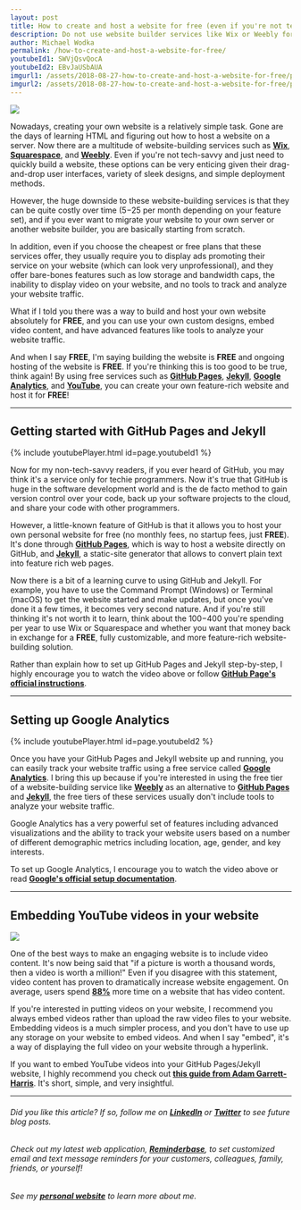 ```yaml
---
layout: post
title: How to create and host a website for free (even if you're not tech-savvy)
description: Do not use website builder services like Wix or Weebly for your personal website; learn how to build and host your website for free using GitHub Pages, Jekyll, Google Analytics, and YouTube!
author: Michael Wodka
permalink: /how-to-create-and-host-a-website-for-free/
youtubeId1: SWVjQsvQocA
youtubeId2: EBvJaUSbAUA
imgurl1: /assets/2018-08-27-how-to-create-and-host-a-website-for-free/post1-image1.jpg
imgurl2: /assets/2018-08-27-how-to-create-and-host-a-website-for-free/post1-image2.jpg
---
```


![]({{page.imgurl1|relative_url}})

Nowadays, creating your own website is a relatively simple task. Gone are the days of learning HTML and figuring out how to host a website on a server. Now there are a multitude of website-building services such as [**Wix**](https://www.wix.com/), [**Squarespace**](https://www.squarespace.com/), and [**Weebly**](https://www.weebly.com/). Even if you're not tech-savvy and just need to quickly build a website, these options can be very enticing given their drag-and-drop user interfaces, variety of sleek designs, and simple deployment methods.

However, the huge downside to these website-building services is that they can be quite costly over time ($5-$25 per month depending on your feature set), and if you ever want to migrate your website to your own server or another website builder, you are basically starting from scratch. 

In addition, even if you choose the cheapest or free plans that these services offer, they usually require you to display ads promoting their service on your website (which can look very unprofessional), and they offer bare-bones features such as low storage and bandwidth caps, the inability to display video on your website, and no tools to track and analyze your website traffic.

What if I told you there was a way to build and host your own website absolutely for **FREE**, and you can use your own custom designs, embed video content, and have advanced features like tools to analyze your website traffic.

And when I say **FREE**, I'm saying building the website is **FREE** and ongoing hosting of the website is **FREE**. If you're thinking this is too good to be true, think again! By using free services such as [**GitHub Pages**](https://pages.github.com/), [**Jekyll**](https://jekyllrb.com/), [**Google Analytics**](https://analytics.google.com/analytics/web/), and [**YouTube**](https://www.youtube.com/), you can create your own feature-rich website and host it for **FREE**!

----

## Getting started with GitHub Pages and Jekyll

{% include youtubePlayer.html id=page.youtubeId1 %}

Now for my non-tech-savvy readers, if you ever heard of GitHub, you may think it's a service only for techie programmers. Now it's true that GitHub is huge in the software development world and is the de facto method to gain version control over your code, back up your software projects to the cloud, and share your code with other programmers. 

However, a little-known feature of GitHub is that it allows you to host your own personal website for free (no monthly fees, no startup fees, just **FREE**). It's done through [**GitHub Pages**](https://pages.github.com/), which is way to host a website directly on GitHub, and [**Jekyll**](https://jekyllrb.com/), a static-site generator that allows to convert plain text into feature rich web pages.

Now there is a bit of a learning curve to using GitHub and Jekyll. For example, you have to use the Command Prompt (Windows) or Terminal (macOS) to get the website started and make updates, but once you've done it a few times, it becomes very second nature. And if you're still thinking it's not worth it to learn, think about the $100-$400 you're spending per year to use Wix or Squarespace and whether you want that money back in exchange for a **FREE**, fully customizable, and more feature-rich website-building solution.

Rather than explain how to set up GitHub Pages and Jekyll step-by-step, I highly encourage you to watch the video above or follow [**GitHub Page's official instructions**](https://help.github.com/articles/setting-up-your-github-pages-site-locally-with-jekyll/).

----

## Setting up Google Analytics

{% include youtubePlayer.html id=page.youtubeId2 %}

Once you have your GitHub Pages and Jekyll website up and running, you can easily track your website traffic using a free service called [**Google Analytics**](https://analytics.google.com/analytics/web/). I bring this up because if you're interested in using the free tier of a website-building service like [**Weebly**](https://www.weebly.com/) as an alternative to [**GitHub Pages**](https://pages.github.com/) and [**Jekyll**](https://jekyllrb.com/), the free tiers of these services usually don't include tools to analyze your website traffic.

Google Analytics has a very powerful set of features including advanced visualizations and the ability to track your website users based on a number of different demographic metrics including location, age, gender, and key interests.

To set up Google Analytics, I encourage you to watch the video above or read [**Google's official setup documentation**](https://support.google.com/analytics/answer/1008015?hl=en).

---

## Embedding YouTube videos in your website

![]({{page.imgurl2|relative_url}})

One of the best ways to make an engaging website is to include video content. It's now being said that "if a picture is worth a thousand words, then a video is worth a million!" Even if you disagree with this statement, video content has proven to dramatically increase website engagement. On average, users spend [**88%**](http://www.sheffieldav.com/production/5-reasons-we-love-video-marketing-and-you-should-too) more time on a website that has video content.

If you're interested in putting videos on your website, I recommend you always embed videos rather than upload the raw video files to your website. Embedding videos is a much simpler process, and you don't have to use up any storage on your website to embed videos. And when I say "embed", it's a way of displaying the full video on your website through a hyperlink.

If you want to embed YouTube videos into your GitHub Pages/Jekyll website, I highly recommend you check out [**this guide from Adam Garrett-Harris**](https://adam.garrett-harris.com/how-to-easily-embed-youtube-videos-in-jekyll-sites-without-a-plugin/). It's short, simple, and very insightful.

----

###### _Did you like this article? If so, follow me on **[LinkedIn](https://www.linkedin.com/in/michaelwodka/)** or **[Twitter](https://twitter.com/MichaelWodka)** to see future blog posts._

###### _Check out my latest web application, **[Reminderbase](https://www.reminderbase.com)**, to set customized email and text message reminders for your customers, colleagues, family, friends, or yourself!_

###### _See my **[personal website](https://michaelwodka.com)** to learn more about me._